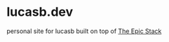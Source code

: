 # lucasb.dev

personal site for lucasb built on top of [The Epic Stack](https://www.epicweb.dev/epic-stack)
